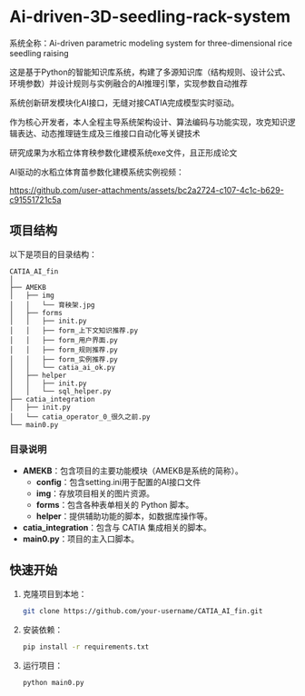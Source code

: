 # Ai-driven-3D-seedling-rack-system
系统全称：Ai-driven parametric modeling system for three-dimensional rice seedling raising

这是基于Python的智能知识库系统，构建了多源知识库（结构规则、设计公式、环境参数）并设计规则与实例融合的AI推理引擎，实现参数自动推荐

系统创新研发模块化AI接口，无缝对接CATIA完成模型实时驱动。

作为核心开发者，本人全程主导系统架构设计、算法编码与功能实现，攻克知识逻辑表达、动态推理链生成及三维接口自动化等关键技术

研究成果为水稻立体育秧参数化建模系统exe文件，且正形成论文

AI驱动的水稻立体育苗参数化建模系统实例视频：

https://github.com/user-attachments/assets/bc2a2724-c107-4c1c-b629-c91551721c5a


## 项目结构
以下是项目的目录结构：

```plaintext
CATIA_AI_fin
│
├── AMEKB
│   ├── img
│   │   └── 育秧架.jpg
│   ├── forms
│   │   ├── init.py
│   │   ├── form_上下文知识推荐.py
│   │   ├── form_用户界面.py
│   │   ├── form_规则推荐.py
│   │   ├── form_实例推荐.py
│   │   └── catia_ai_ok.py
│   ├── helper
│   │   ├── init.py
│   │   └── sql_helper.py
├── catia_integration
│   ├── init.py
│   └── catia_operator_0_很久之前.py
└── main0.py
```


### 目录说明

- **AMEKB**：包含项目的主要功能模块（AMEKB是系统的简称）。
  - **config**：包含setting.ini用于配置的AI接口文件
  - **img**：存放项目相关的图片资源。
  - **forms**：包含各种表单相关的 Python 脚本。
  - **helper**：提供辅助功能的脚本，如数据库操作等。
- **catia_integration**：包含与 CATIA 集成相关的脚本。
- **main0.py**：项目的主入口脚本。

## 快速开始
1. 克隆项目到本地：
   ```bash
   git clone https://github.com/your-username/CATIA_AI_fin.git
   ```
2. 安装依赖：
   ```bash
   pip install -r requirements.txt
   ```
3. 运行项目：
   ```bash
   python main0.py
   ```


